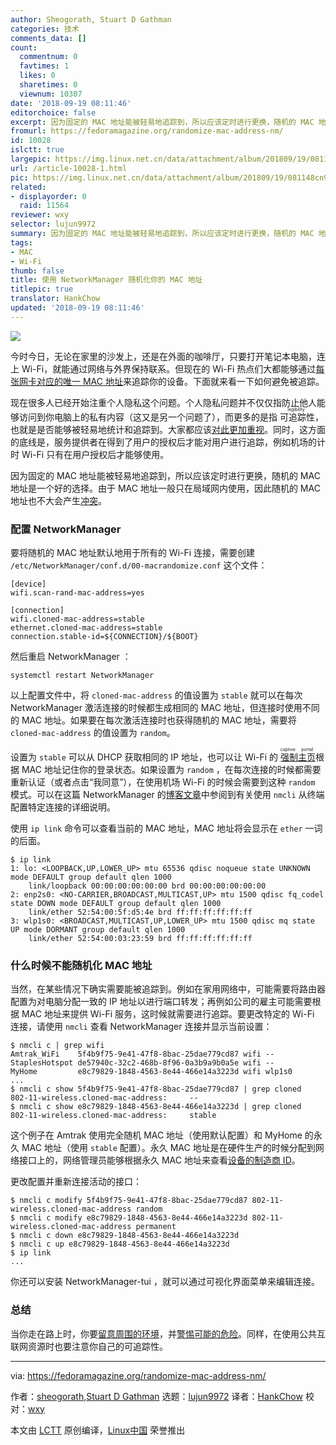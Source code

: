 ```yaml
---
author: Sheogorath, Stuart D Gathman
categories: 技术
comments_data: []
count:
  commentnum: 0
  favtimes: 1
  likes: 0
  sharetimes: 0
  viewnum: 10307
date: '2018-09-19 08:11:46'
editorchoice: false
excerpt: 因为固定的 MAC 地址能被轻易地追踪到，所以应该定时进行更换，随机的 MAC 地址是一个好的选择。
fromurl: https://fedoramagazine.org/randomize-mac-address-nm/
id: 10028
islctt: true
largepic: https://img.linux.net.cn/data/attachment/album/201809/19/081148cn996dvan14mnl46.png
url: /article-10028-1.html
pic: https://img.linux.net.cn/data/attachment/album/201809/19/081148cn996dvan14mnl46.png.thumb.jpg
related:
- displayorder: 0
  raid: 11564
reviewer: wxy
selector: lujun9972
summary: 因为固定的 MAC 地址能被轻易地追踪到，所以应该定时进行更换，随机的 MAC 地址是一个好的选择。
tags:
- MAC
- Wi-Fi
thumb: false
title: 使用 NetworkManager 随机化你的 MAC 地址
titlepic: true
translator: HankChow
updated: '2018-09-19 08:11:46'
---
```


![](/data/attachment/album/201809/19/081148cn996dvan14mnl46.png)


今时今日，无论在家里的沙发上，还是在外面的咖啡厅，只要打开笔记本电脑，连上 Wi-Fi，就能通过网络与外界保持联系。但现在的 Wi-Fi 热点们大都能够通过[每张网卡对应的唯一 MAC 地址](https://en.wikipedia.org/wiki/MAC_address)来追踪你的设备。下面就来看一下如何避免被追踪。


现在很多人已经开始注重个人隐私这个问题。个人隐私问题并不仅仅指防止他人能够访问到你电脑上的私有内容（这又是另一个问题了），而更多的是指<ruby> 可追踪性 <rt>  legibility </rt></ruby>，也就是是否能够被轻易地统计和追踪到。大家都应该[对此更加重视](https://www.ribbonfarm.com/2010/07/26/a-big-little-idea-called-legibility/)。同时，这方面的底线是，服务提供者在得到了用户的授权后才能对用户进行追踪，例如机场的计时 Wi-Fi 只有在用户授权后才能够使用。


因为固定的 MAC 地址能被轻易地追踪到，所以应该定时进行更换，随机的 MAC 地址是一个好的选择。由于 MAC 地址一般只在局域网内使用，因此随机的 MAC 地址也不大会产生[冲突](https://serverfault.com/questions/462178/duplicate-mac-address-on-the-same-lan-possible)。


### 配置 NetworkManager


要将随机的 MAC 地址默认地用于所有的 Wi-Fi 连接，需要创建 `/etc/NetworkManager/conf.d/00-macrandomize.conf` 这个文件：



```
[device]
wifi.scan-rand-mac-address=yes

[connection]
wifi.cloned-mac-address=stable
ethernet.cloned-mac-address=stable
connection.stable-id=${CONNECTION}/${BOOT}
```

然后重启 NetworkManager ：



```
systemctl restart NetworkManager
```

以上配置文件中，将 `cloned-mac-address` 的值设置为 `stable` 就可以在每次 NetworkManager 激活连接的时候都生成相同的 MAC 地址，但连接时使用不同的 MAC 地址。如果要在每次激活连接时也获得随机的 MAC 地址，需要将 `cloned-mac-address` 的值设置为 `random`。


设置为 `stable` 可以从 DHCP 获取相同的 IP 地址，也可以让 Wi-Fi 的<ruby> <a href="https://en.wikipedia.org/wiki/Captive_portal">  强制主页 </a> <rt>  captive portal </rt></ruby>根据 MAC 地址记住你的登录状态。如果设置为 `random` ，在每次连接的时候都需要重新认证（或者点击“我同意”），在使用机场 Wi-Fi 的时候会需要到这种 `random` 模式。可以在这篇 NetworkManager 的[博客文章](https://blogs.gnome.org/thaller/2016/08/26/mac-address-spoofing-in-networkmanager-1-4-0/)中参阅到有关使用 `nmcli` 从终端配置特定连接的详细说明。


使用 `ip link` 命令可以查看当前的 MAC 地址，MAC 地址将会显示在 `ether` 一词的后面。



```
$ ip link
1: lo: <LOOPBACK,UP,LOWER_UP> mtu 65536 qdisc noqueue state UNKNOWN mode DEFAULT group default qlen 1000
    link/loopback 00:00:00:00:00:00 brd 00:00:00:00:00:00
2: enp2s0: <NO-CARRIER,BROADCAST,MULTICAST,UP> mtu 1500 qdisc fq_codel state DOWN mode DEFAULT group default qlen 1000
    link/ether 52:54:00:5f:d5:4e brd ff:ff:ff:ff:ff:ff
3: wlp1s0: <BROADCAST,MULTICAST,UP,LOWER_UP> mtu 1500 qdisc mq state UP mode DORMANT group default qlen 1000
    link/ether 52:54:00:03:23:59 brd ff:ff:ff:ff:ff:ff
```

### 什么时候不能随机化 MAC 地址


当然，在某些情况下确实需要能被追踪到。例如在家用网络中，可能需要将路由器配置为对电脑分配一致的 IP 地址以进行端口转发；再例如公司的雇主可能需要根据 MAC 地址来提供 Wi-Fi 服务，这时候就需要进行追踪。要更改特定的 Wi-Fi 连接，请使用 `nmcli` 查看 NetworkManager 连接并显示当前设置：



```
$ nmcli c | grep wifi
Amtrak_WiFi    5f4b9f75-9e41-47f8-8bac-25dae779cd87 wifi -- 
StaplesHotspot de57940c-32c2-468b-8f96-0a3b9a9b0a5e wifi -- 
MyHome         e8c79829-1848-4563-8e44-466e14a3223d wifi wlp1s0 
...
$ nmcli c show 5f4b9f75-9e41-47f8-8bac-25dae779cd87 | grep cloned
802-11-wireless.cloned-mac-address:     --
$ nmcli c show e8c79829-1848-4563-8e44-466e14a3223d | grep cloned
802-11-wireless.cloned-mac-address:     stable
```

这个例子在 Amtrak 使用完全随机 MAC 地址（使用默认配置）和 MyHome 的永久 MAC 地址（使用 `stable` 配置）。永久 MAC 地址是在硬件生产的时候分配到网络接口上的，网络管理员能够根据永久 MAC 地址来查看[设备的制造商 ID](https://www.wireshark.org/tools/oui-lookup.html)。


更改配置并重新连接活动的接口：



```
$ nmcli c modify 5f4b9f75-9e41-47f8-8bac-25dae779cd87 802-11-wireless.cloned-mac-address random
$ nmcli c modify e8c79829-1848-4563-8e44-466e14a3223d 802-11-wireless.cloned-mac-address permanent
$ nmcli c down e8c79829-1848-4563-8e44-466e14a3223d
$ nmcli c up e8c79829-1848-4563-8e44-466e14a3223d
$ ip link
...
```

你还可以安装 NetworkManager-tui ，就可以通过可视化界面菜单来编辑连接。


### 总结


当你走在路上时，你要[留意周围的环境](https://www.isba.org/committees/governmentlawyers/newsletter/2013/06/becomingmoreawareafewtipsonkeepingy)，并[警惕可能的危险](http://www.selectinternational.com/safety-blog/aware-of-surroundings-can-reduce-safety-incidents)。同样，在使用公共互联网资源时也要注意你自己的可追踪性。




---


via: <https://fedoramagazine.org/randomize-mac-address-nm/>


作者：[sheogorath](https://fedoramagazine.org/author/sheogorath/),[Stuart D Gathman](https://fedoramagazine.org/author/sdgathman/) 选题：[lujun9972](https://github.com/lujun9972) 译者：[HankChow](https://github.com/HankChow) 校对：[wxy](https://github.com/wxy)


本文由 [LCTT](https://github.com/LCTT/TranslateProject) 原创编译，[Linux中国](https://linux.cn/) 荣誉推出